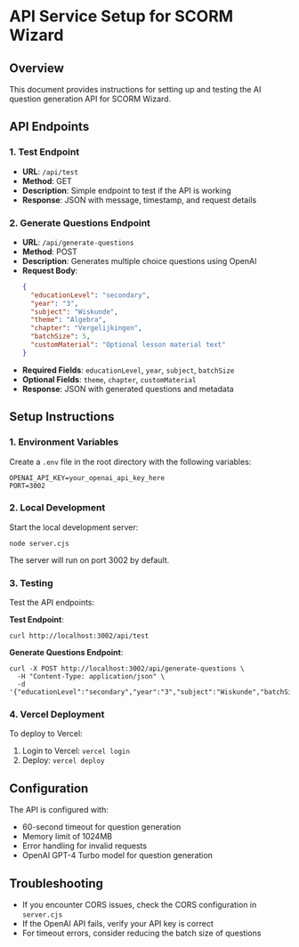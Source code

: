 # API Service Setup for SCORM Wizard

## Overview
This document provides instructions for setting up and testing the AI question generation API for SCORM Wizard.

## API Endpoints

### 1. Test Endpoint
- **URL**: `/api/test`
- **Method**: GET
- **Description**: Simple endpoint to test if the API is working
- **Response**: JSON with message, timestamp, and request details

### 2. Generate Questions Endpoint
- **URL**: `/api/generate-questions`
- **Method**: POST
- **Description**: Generates multiple choice questions using OpenAI
- **Request Body**:
  ```json
  {
    "educationLevel": "secondary",
    "year": "3",
    "subject": "Wiskunde",
    "theme": "Algebra",
    "chapter": "Vergelijkingen",
    "batchSize": 5,
    "customMaterial": "Optional lesson material text"
  }
  ```
- **Required Fields**: `educationLevel`, `year`, `subject`, `batchSize`
- **Optional Fields**: `theme`, `chapter`, `customMaterial`
- **Response**: JSON with generated questions and metadata

## Setup Instructions

### 1. Environment Variables
Create a `.env` file in the root directory with the following variables:
```
OPENAI_API_KEY=your_openai_api_key_here
PORT=3002
```

### 2. Local Development
Start the local development server:
```
node server.cjs
```

The server will run on port 3002 by default.

### 3. Testing
Test the API endpoints:

**Test Endpoint**:
```
curl http://localhost:3002/api/test
```

**Generate Questions Endpoint**:
```
curl -X POST http://localhost:3002/api/generate-questions \
  -H "Content-Type: application/json" \
  -d '{"educationLevel":"secondary","year":"3","subject":"Wiskunde","batchSize":1}'
```

### 4. Vercel Deployment
To deploy to Vercel:
1. Login to Vercel: `vercel login`
2. Deploy: `vercel deploy`

## Configuration
The API is configured with:
- 60-second timeout for question generation
- Memory limit of 1024MB
- Error handling for invalid requests
- OpenAI GPT-4 Turbo model for question generation

## Troubleshooting
- If you encounter CORS issues, check the CORS configuration in `server.cjs`
- If the OpenAI API fails, verify your API key is correct
- For timeout errors, consider reducing the batch size of questions
